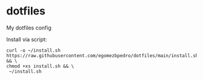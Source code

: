 # dotfiles
My dotfiles config

Install via script:
```
curl -o ~/install.sh https://raw.githubusercontent.com/egomezbpedro/dotfiles/main/install.sh && \
chmod +xs install.sh && \
 ~/install.sh
```
